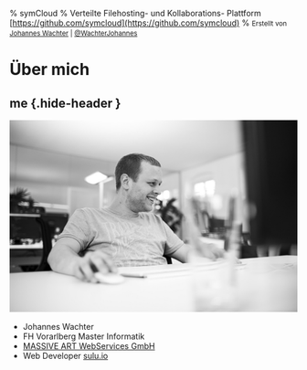 % symCloud
% Verteilte Filehosting- und Kollaborations- Plattform [https://github.com/symcloud](https://github.com/symcloud)
% <small>Erstellt von [Johannes Wachter](https://github.com/wachterjohannes) | [\@WachterJohannes](https://twitter.com/WachterJohannes)</small>

# Über mich

## me {.hide-header }

!["Keeps a smile on his face even in the most desperate phases of a sprint."](img/me.jpg)

* Johannes Wachter
* FH Vorarlberg Master Informatik
* [MASSIVE ART WebServices GmbH](http://www.massiveart.com/de/)
* Web Developer [sulu.io](http://www.sulu.io/)
